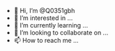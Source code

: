 - 👋 Hi, I’m @Q0351gbh
- 👀 I’m interested in ...
- 🌱 I’m currently learning ...
- 💞️ I’m looking to collaborate on ...
- 📫 How to reach me ...

<!---
Q0351gbh/Q0351gbh is a ✨ special ✨ repository because its `README.md` (this file) appears on your GitHub profile.
You can click the Preview link to take a look at your changes.
--->

